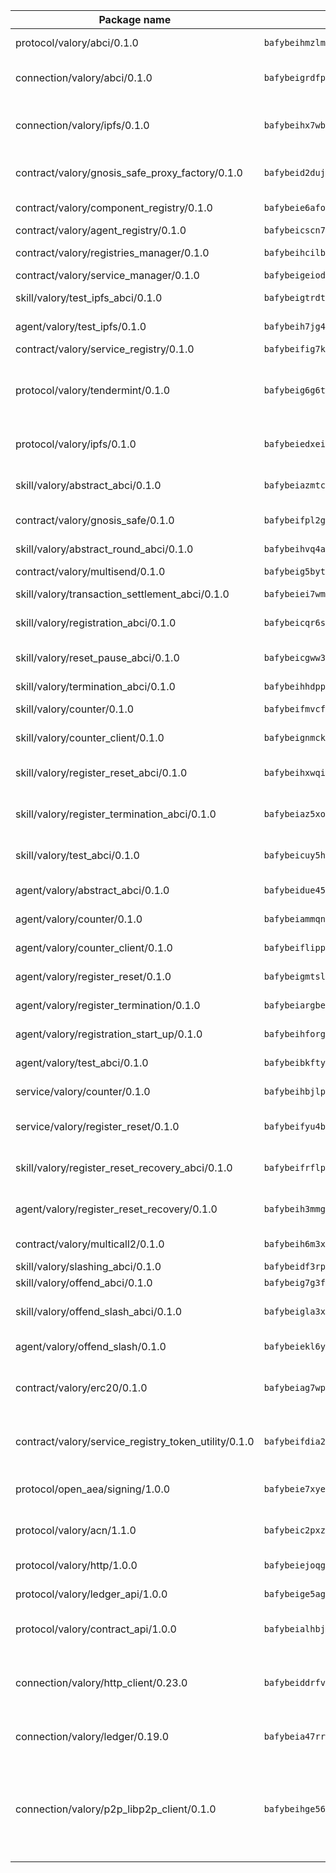 | Package name                                                  | Package hash                                                  | Description                                                                                                                |
| ------------------------------------------------------------- | ------------------------------------------------------------- | -------------------------------------------------------------------------------------------------------------------------- |
| protocol/valory/abci/0.1.0                                    | `bafybeihmzlmmb4pdo3zkhg6ehuyaa4lhw7bfpclln2o2z7v3o6fcep26iu` | A protocol for ABCI requests and responses.                                                                                |
| connection/valory/abci/0.1.0                                  | `bafybeigrdfpjvfoly6bx2pz2cikdp5ppvmlkhsjvn5p6mgotfaz6m2jtzq` | connection to wrap communication with an ABCI server.                                                                      |
| connection/valory/ipfs/0.1.0                                  | `bafybeihx7wb5hngjobw2salzqqryrhxvmxfuw7o2npjyqd2talmh2flqeq` | A connection responsible for uploading and downloading files from IPFS.                                                    |
| contract/valory/gnosis_safe_proxy_factory/0.1.0               | `bafybeid2dujvxf2aiys65jfbobu7r3p6jgsg3hvjuwtzuwlh2g5elkqg2y` | Gnosis Safe proxy factory (GnosisSafeProxyFactory) contract                                                                |
| contract/valory/component_registry/0.1.0                      | `bafybeie6afockbhvlvlb6ohhudx72ajhixt2zecrhk7mnbh3snbfggkhxq` | Component registry contract                                                                                                |
| contract/valory/agent_registry/0.1.0                          | `bafybeicscn7chophl7y33euxm4if6ckup4yf7j4cqbqjdtoyhgkmabbwu4` | Agent registry contract                                                                                                    |
| contract/valory/registries_manager/0.1.0                      | `bafybeihcilb27ekgoplmc43iog2zrus63fufql4rly2umbuj573nu3zpg4` | Registries Manager contract                                                                                                |
| contract/valory/service_manager/0.1.0                         | `bafybeigeiodczsechj44g4bnd52d3bca2srrwwi4noxdagvpycecnfsuky` | Service Manager contract                                                                                                   |
| skill/valory/test_ipfs_abci/0.1.0                             | `bafybeigtrdt6q2ame3if5lodaqfb6l3xrmdqtisg3yfaf6fcfxoa5ul7j4` | IPFS e2e testing application.                                                                                              |
| agent/valory/test_ipfs/0.1.0                                  | `bafybeih7jg4y7cwmobzaacpy6tr7mm2cop3tdx5qdzn2cpfxdgyotp7rya` | Agent for testing the ABCI connection.                                                                                     |
| contract/valory/service_registry/0.1.0                        | `bafybeifig7knmfigqo7tqumvijjnur3uq5qr4524msbp4fx2klhs3raely` | Service Registry contract                                                                                                  |
| protocol/valory/tendermint/0.1.0                              | `bafybeig6g6twajlwssfbfp5rlnu5mwzuu5kgak5cs4fich7rlkx6whesnu` | A protocol for communication between two AEAs to share tendermint configuration details.                                   |
| protocol/valory/ipfs/0.1.0                                    | `bafybeiedxeismnx3k5ty4mvvhlqideixlhqmi5mtcki4lxqfa7uqh7p33u` | A protocol specification for IPFS requests and responses.                                                                  |
| skill/valory/abstract_abci/0.1.0                              | `bafybeiazmtcljyffmxzbiiq7aw6dhsgcbahpwixbtjeqoqfrcqw3ypzrf4` | The abci skill provides a template of an ABCI application.                                                                 |
| contract/valory/gnosis_safe/0.1.0                             | `bafybeifpl2gaym4osfvqnmpewjr5hx2fbmwf6nomhkr5w2wkdosbynx53a` | Gnosis Safe (GnosisSafeL2) contract                                                                                        |
| skill/valory/abstract_round_abci/0.1.0                        | `bafybeihvq4aoxql6nzrg4g3yuyq536bvnv4jophqru2c6t6fmoseodydxe` | abstract round-based ABCI application                                                                                      |
| contract/valory/multisend/0.1.0                               | `bafybeig5byt5urg2d2bsecufxe5ql7f4mezg3mekfleeh32nmuusx66p4y` | MultiSend contract                                                                                                         |
| skill/valory/transaction_settlement_abci/0.1.0                | `bafybeiei7wmpdojv2tlvczfu6sz6b7e4j33owkbarhnijewbwk5vzejliq` | ABCI application for transaction settlement.                                                                               |
| skill/valory/registration_abci/0.1.0                          | `bafybeicqr6szyphgmes2r5ebo4scxotcibropacxlqi6otsm6c7fhkxmdy` | ABCI application for common apps.                                                                                          |
| skill/valory/reset_pause_abci/0.1.0                           | `bafybeicgww3nxp5faytwuv63tm5lr5auilbtlrkb3san4odkwunwrqrdhq` | ABCI application for resetting and pausing app executions.                                                                 |
| skill/valory/termination_abci/0.1.0                           | `bafybeihhdppbpdlaknqtvkxo3phytqwsy2vev34w25b5hvf7vaqqv7tqay` | Termination skill.                                                                                                         |
| skill/valory/counter/0.1.0                                    | `bafybeifmvcfn6dx4st56mnatlg4cxg3j5wahu2vqmxcsa2fos7obpqq4wu` | The ABCI Counter application example.                                                                                      |
| skill/valory/counter_client/0.1.0                             | `bafybeignmckuvyuzvnwuhuor7oewy6yu7mpqht6ot46tznwujj5uu5ghc4` | A client for the ABCI counter application.                                                                                 |
| skill/valory/register_reset_abci/0.1.0                        | `bafybeihxwqiljdtkv5bsksxey4nx3invi2q6ldu2i4454kb2hkjrqvhlhq` | ABCI application for dummy skill that registers and resets                                                                 |
| skill/valory/register_termination_abci/0.1.0                  | `bafybeiaz5xoiaktcdvtqao7ojbf74bezmjhgwu5ex4pjhpwfaqrnj4rsbq` | ABCI application for dummy skill that registers and resets                                                                 |
| skill/valory/test_abci/0.1.0                                  | `bafybeicuy5hfxl3pf6myhgwt3npqvxbc7nt5edsgsfumxgncx7kd4lusbm` | ABCI application for testing the ABCI connection.                                                                          |
| agent/valory/abstract_abci/0.1.0                              | `bafybeidue4524xp7zj2okseydxii2gffkmpdlcj4p7qrgr46nwhgombxjy` | The abstract ABCI AEA - for testing purposes only.                                                                         |
| agent/valory/counter/0.1.0                                    | `bafybeiammqnc62wqqwfvlt35gw7qsvn7ml2aeysmea6u5vpnd257a7z6lu` | The ABCI Counter example as an AEA                                                                                         |
| agent/valory/counter_client/0.1.0                             | `bafybeiflippzeakw35jhoih6fremphknicrf46cwx7jbgmelcmuxdrweky` | The ABCI Counter example as an AEA                                                                                         |
| agent/valory/register_reset/0.1.0                             | `bafybeigmtslc7qpeb5lbtshp37pga4siql6wiwnqunrbmu3lcr47vwejte` | Register reset to replicate Tendermint issue.                                                                              |
| agent/valory/register_termination/0.1.0                       | `bafybeiargbe77moaugr7jr5jpib2vrcdxhpmpsiveo5ggvrmtjprndxefq` | Register terminate to test the termination feature.                                                                        |
| agent/valory/registration_start_up/0.1.0                      | `bafybeihforgxtjww5gsryjyahnkbusn27jnxdswbjdjnsjb76bewlm254m` | Registration start-up ABCI example.                                                                                        |
| agent/valory/test_abci/0.1.0                                  | `bafybeibkftys3evgkchroehd4btk2zboe5dsekqfozo5awhobidcm5qztq` | Agent for testing the ABCI connection.                                                                                     |
| service/valory/counter/0.1.0                                  | `bafybeihbjlpuf3dli4dpor4qnwj2v772ct4msgfbn2waooggok2twk23iq` | A set of agents incrementing a counter                                                                                     |
| service/valory/register_reset/0.1.0                           | `bafybeifyu4bk7mc4if4xhpwy2tzdwxvmnbaahpril7vhpbh5njlb3kayza` | Test and debug tendermint reset mechanism.                                                                                 |
| skill/valory/register_reset_recovery_abci/0.1.0               | `bafybeifrflpmhzeugnine2sotiesbx2eeu4cd7abejcc6sijs2qkgc5xle` | ABCI application for dummy skill that registers and resets                                                                 |
| agent/valory/register_reset_recovery/0.1.0                    | `bafybeih3mmghx3lqw4vwqnzd44guxcxhfc7452cdq5rmuz5fmdqua7xooq` | Agent to showcase hard reset as a recovery mechanism.                                                                      |
| contract/valory/multicall2/0.1.0                              | `bafybeih6m3xj47t4z4r6a4oi4n7wlg7os6wqkrhyz3xg6j3eghqwryg5de` | The MakerDAO multicall2 contract.                                                                                          |
| skill/valory/slashing_abci/0.1.0                              | `bafybeidf3rpidvihys6a4sq3nkr7rkxenugtanfg5izofd3zsuqnjinyxe` | Slashing skill.                                                                                                            |
| skill/valory/offend_abci/0.1.0                                | `bafybeig7g3fkjg3usw4v6xqfd7fhm3564lznncdub26prjaxgxggcvucmy` | Offend ABCI application.                                                                                                   |
| skill/valory/offend_slash_abci/0.1.0                          | `bafybeigla3xyowqpgkfzcr4jsiaegcct2e5gpeiawqa3zdcn2c7i55jgu4` | ABCI application used in order to test the slashing abci                                                                   |
| agent/valory/offend_slash/0.1.0                               | `bafybeiekl6yvz5kahtenjr2cucafbqs3rdk5rcrj2m6mw3qf2lrwntff2i` | Offend and slash to test the slashing feature.                                                                             |
| contract/valory/erc20/0.1.0                                   | `bafybeiag7wpfri44bwrx26374mnxyglmwxod6gu37foqkvloqr7oeldlgu` | The scaffold contract scaffolds a contract to be implemented by the developer.                                             |
| contract/valory/service_registry_token_utility/0.1.0          | `bafybeifdia2y5546tvk6xzxeaqzf2n5n7dutj2hdzbgenxohaqhjtnjqm4` | The scaffold contract scaffolds a contract to be implemented by the developer.                                             |
| protocol/open_aea/signing/1.0.0                               | `bafybeie7xyems76v5b4wc2lmaidcujizpxfzjnnwdeokmhje53g7ym25ii` | A protocol for communication between skills and decision maker.                                                            |
| protocol/valory/acn/1.1.0                                     | `bafybeic2pxzfc3voxl2ejhcqyf2ehm4wm5gxvgx7bliloiqi2uppmq6weu` | The protocol used for envelope delivery on the ACN.                                                                        |
| protocol/valory/http/1.0.0                                    | `bafybeiejoqgv7finfxo3rcvvovrlj5ccrbgxodjq43uo26ylpowsa3llfe` | A protocol for HTTP requests and responses.                                                                                |
| protocol/valory/ledger_api/1.0.0                              | `bafybeige5agrztgzfevyglf7mb4o7pzfttmq4f6zi765y4g2zvftbyowru` | A protocol for ledger APIs requests and responses.                                                                         |
| protocol/valory/contract_api/1.0.0                            | `bafybeialhbjvwiwcnqq3ysxcyemobcbie7xza66gaofcvla5njezkvhcka` | A protocol for contract APIs requests and responses.                                                                       |
| connection/valory/http_client/0.23.0                          | `bafybeiddrfvomrmgvh5yuv2coq7ci72wcdf663stayi3m5aawnj4srggce` | The HTTP_client connection that wraps a web-based client connecting to a RESTful API specification.                        |
| connection/valory/ledger/0.19.0                               | `bafybeia47rr37ianvwsh77tjjpv3nwif5sywhhy2fbdshnz4a2icwln76a` | A connection to interact with any ledger API and contract API.                                                             |
| connection/valory/p2p_libp2p_client/0.1.0                     | `bafybeihge56dn3xep2dzomu7rtvbgo4uc2qqh7ljl3fubqdi2lq44gs5lq` | The libp2p client connection implements a tcp connection to a running libp2p node as a traffic delegate to send/receive envelopes to/from agents in the DHT. |
